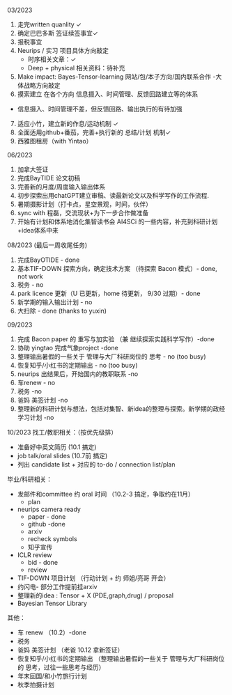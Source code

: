 
03/2023
1.  走完written quanlity &check;
2.  确定巴巴多斯 签证续签事宜&check;
3.  报税事宜
4.  Neurips / 实习 项目具体方向敲定
       - 时序相关文章：&check;
       - Deep + physical 相关资料：待补充
5.  Make impact: Bayes-Tensor-learning 网站/包/本子方向/国内联系合作 -大体战略方向敲定
6.  摸索建立 在各个方向 信息摄入、时间管理、反馈回路建立等的体系
   -   信息摄入、时间管理不差，但反馈回路、输出执行的有待加强
7.  适应小竹，建立新的作息/运动机制 &check;
8.  全面适用github+番茄，完善+执行新的 总结/计划 机制&check;
9.  西雅图租房（with Yintao）

06/2023
1. 加拿大签证
2. 完成BayTIDE 论文初稿
3. 完善新的月度/周度输入输出体系
4. 初步探索出用chatGPT建立审稿、读最新论文以及科学写作的工作流程.
5. 暑期摄影计划（打卡点，星空景观，时间，伙伴）
6. sync with 程磊，交流现状+为下一步合作做准备
7. 开始有计划和体系地消化集智读书会 AI4SCi 的一些内容，补充到科研计划+idea体系中来

08/2023 (最后一周收尾任务)
1. 完成BayOTIDE - done
2. 基本TIF-DOWN 探索方向，确定技术方案 （待探索 Bacon 模式）- done, not work
3. 税务 - no 
4. park licence 更新（U 已更新，home 待更新， 9/30 过期）- done
5. 新学期的输入输出计划 - no
6. 大扫除 - done (thanks to yuxin)

09/2023
1. 完成 Bacon paper 的 重写与加实验 （兼 继续探索实践科学写作）-done
2. 协助 yingtao 完成气象project -done
3. 整理输出暑假的一些关于 管理与大厂科研岗位的 思考 - no (too busy)
4. 恢复知乎/小红书的定期输出  - no (too busy)
5. neurips 出结果后，开始国内的教职联系 -no
6. 车renew - no 
7. 税务 -no
8. 爸妈 美签计划 -no
9. 整理新的科研计划与想法，包括对集智、新idea的整理与探索。新学期的政经学习计划 -no

10/2023
找工/教职相关：（按优先级排）
- 准备好中英文简历 (10.1 搞定)
- job talk/oral slides (10.7前 搞定)
- 列出 candidate list + 对应的 to-do / connection list/plan


毕业/科研相关：
- 发邮件和committee 约 oral 时间 （10.2-3 搞定，争取约在11月）
    - plan 
- neurips camera ready
    - paper - done
    - github -done
    - arxiv 
    - recheck symbols 
    -  知乎宣传
- ICLR review
  -  bid - done
  - review
- TIF-DOWN 项目计划 （行动计划 + 约 师姐/亮哥 开会）
- 约闪电- 部分工作提前挂arxiv
- 整理新的idea : Tensor + X (PDE,graph,drug) / proposal 
- Bayesian Tensor Library

其他：
- 车 renew （10.2）-done
- 税务
- 爸妈 美签计划 （老爸 10.12 拿新签证）
- 恢复知乎/小红书的定期输出  （整理输出暑假的一些关于 管理与大厂科研岗位的 思考，过往一些思考与经历）
- 年末回国/和小竹旅行计划
- 秋季拍摄计划



